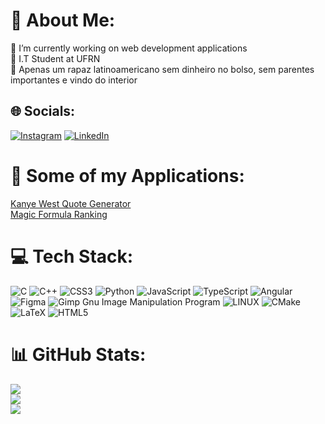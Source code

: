 # 👀 About Me:
🔭 I’m currently working on web development applications <br>📕 I.T Student at UFRN<br>💬 Apenas um rapaz latinoamericano sem dinheiro no bolso, sem parentes importantes e vindo do interior


## 🌐 Socials:
[![Instagram](https://img.shields.io/badge/Instagram-%23E4405F.svg?logo=Instagram&logoColor=white)](https://instagram.com/adrianofilho33) [![LinkedIn](https://img.shields.io/badge/LinkedIn-%230077B5.svg?logo=linkedin&logoColor=white)](https://linkedin.com/in/adrianonfilho) 

# 🔗 Some of my Applications:
[Kanye West Quote Generator](https://adrianonfilho.github.io/Kanye-West-Quote-Generator/)<br>
[Magic Formula Ranking](https://colab.research.google.com/github/adrianonfilho/Magic-Formula/blob/main/MagicFormula.ipynb)

# 💻 Tech Stack:
![C](https://img.shields.io/badge/c-%2300599C.svg?style=for-the-badge&logo=c&logoColor=white) ![C++](https://img.shields.io/badge/c++-%2300599C.svg?style=for-the-badge&logo=c%2B%2B&logoColor=white) ![CSS3](https://img.shields.io/badge/css3-%231572B6.svg?style=for-the-badge&logo=css3&logoColor=white) ![Python](https://img.shields.io/badge/python-3670A0?style=for-the-badge&logo=python&logoColor=ffdd54) ![JavaScript](https://img.shields.io/badge/javascript-%23323330.svg?style=for-the-badge&logo=javascript&logoColor=%23F7DF1E) ![TypeScript](https://img.shields.io/badge/typescript-%23007ACC.svg?style=for-the-badge&logo=typescript&logoColor=white) ![Angular](https://img.shields.io/badge/angular-%23DD0031.svg?style=for-the-badge&logo=angular&logoColor=white) 	![Figma](https://img.shields.io/badge/figma-%23F24E1E.svg?style=for-the-badge&logo=figma&logoColor=white) ![Gimp Gnu Image Manipulation Program](https://img.shields.io/badge/Gimp-657D8B?style=for-the-badge&logo=gimp&logoColor=FFFFFF) ![LINUX](https://img.shields.io/badge/Linux-FCC624?style=for-the-badge&logo=linux&logoColor=black) ![CMake](https://img.shields.io/badge/CMake-%23008FBA.svg?style=for-the-badge&logo=cmake&logoColor=white) ![LaTeX](https://img.shields.io/badge/latex-%23008080.svg?style=for-the-badge&logo=latex&logoColor=white) ![HTML5](https://img.shields.io/badge/html5-%23E34F26.svg?style=for-the-badge&logo=html5&logoColor=white)
# 📊 GitHub Stats:
![](https://github-readme-stats.vercel.app/api?username=adrianonfilho&theme=dark&hide_border=false&include_all_commits=true&count_private=false)<br/>
![](https://github-readme-streak-stats.herokuapp.com/?user=adrianonfilho&theme=dark&hide_border=false)<br/>
![](https://github-readme-stats.vercel.app/api/top-langs/?username=adrianonfilho&theme=dark&hide_border=false&include_all_commits=true&count_private=false&layout=compact)

<!-- Proudly created with GPRM ( https://gprm.itsvg.in ) -->
